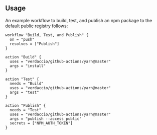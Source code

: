 ## Usage

An example workflow to build, test, and publish an npm package to the default public registry follows:

```hcl
workflow "Build, Test, and Publish" {
  on = "push"
  resolves = ["Publish"]
}

action "Build" {
  uses = "verdaccio/github-actions/yarn@master"
  args = "install"
}

action "Test" {
  needs = "Build"
  uses = "verdaccio/github-actions/yarn@master"
  args = "test"
}

action "Publish" {
  needs = "Test"
  uses = "verdaccio/github-actions/yarn@master"
  args = "publish --access public"
  secrets = ["NPM_AUTH_TOKEN"]
}
```